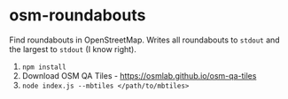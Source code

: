# osm-roundabouts
Find roundabouts in OpenStreetMap. Writes all roundabouts to `stdout` and the largest to `stdout` (I know right).

1. `npm install`
2. Download OSM QA Tiles - https://osmlab.github.io/osm-qa-tiles
3. `node index.js --mbtiles </path/to/mbtiles>`
